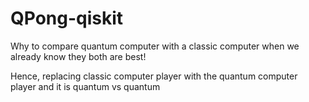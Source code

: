 # QPong-qiskit

Why to compare quantum computer with a classic computer when we already know they both are best!

Hence, replacing classic computer player with the quantum computer player and it is quantum vs quantum
